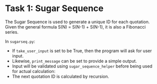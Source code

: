 # Task 1: Sugar Sequence
The Sugar Sequence is used to generate a unique ID for each quotation. 
Given the general formula S(N) = S(N-1) + S(N-1), it is also a Fibonacci series.

In `sugarseq.py`:
- If `take_user_input` is set to be True, then the program will ask for user input.
- Likewise, `print_message` can be set to provide a simple output.
- Input will be validated using `sugar_sequence_helper` before being used for actual calculation:
- The next quotation ID is calculated by recursion.